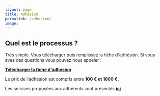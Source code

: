 ```yaml
---
layout: page
title: Adhésion
permalink: /adhesion/
image:
---
```


## Quel est le processus ?

Très simple.
Vous télécharger puis remplissez la fiche d'adhésion. Si vous avez des questions vous pouvez nous appeler :

 [**Télécharger la fiche d'adhésion**](https://res.cloudinary.com/julienmottet/image/upload/v1559370042/bulletin-adhesion_AgroClub.pdf)

Le prix de l'adhésion est compris entre **100 € et 1000 €.**

Les services proposées aux adhérents sont présentés [**ici**](https://timotte1984.github.io/agroe-jekyll/service/)
